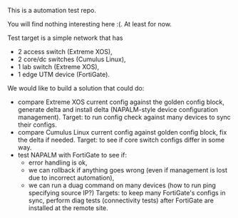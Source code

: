 This is a automation test repo. 

You will find nothing interesting here :(. At least for now.

Test target is a simple network that has 
- 2 access switch (Extreme XOS), 
- 2 core/dc switches (Cumulus Linux), 
- 1 lab switch (Extreme XOS), 
- 1 edge UTM device (FortiGate).

We would like to build a solution that could do:
- compare Extreme XOS current config against the golden config block, generate delta and install delta (NAPALM-style device configuration management). Target: to run config check against many devices to sync their configs.
- compare Cumulus Linux current config against golden config block, fix the delta if needed. Target: to see if core switch configs differ in some way.
- test NAPALM with FortiGate to see if:
  * error handling is ok,
  * we can rollback if anything goes wrong (even if management is lost due to incorrect automation),
  * we can run a duag command on many devices (how to run ping specifying source IP?)
  Targets: to keep many FortiGate's configs in sync, perform diag tests (connectivity tests) after FortiGate are installed at the remote site.  
 
